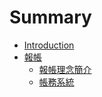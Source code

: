# Summary

* [Introduction](README.md)
* [報帳](reimburse.md)
   * [報帳理念簡介](reimburse-concept.md)
   * [帳務系統](reimburse-system.md)

